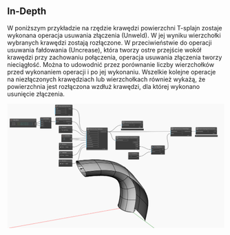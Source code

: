 ## In-Depth

W poniższym przykładzie na rzędzie krawędzi powierzchni T-splajn zostaje wykonana operacja usuwania złączenia (Unweld). W jej wyniku wierzchołki wybranych krawędzi zostają rozłączone. W przeciwieństwie do operacji usuwania fałdowania (Uncrease), która tworzy ostre przejście wokół krawędzi przy zachowaniu połączenia, operacja usuwania złączenia tworzy nieciągłość. Można to udowodnić przez porównanie liczby wierzchołków przed wykonaniem operacji i po jej wykonaniu. Wszelkie kolejne operacje na niezłączonych krawędziach lub wierzchołkach również wykażą, że powierzchnia jest rozłączona wzdłuż krawędzi, dla której wykonano usunięcie złączenia.

![Example](./Autodesk.DesignScript.Geometry.TSpline.TSplineSurface.UnweldEdges_img.jpg)
